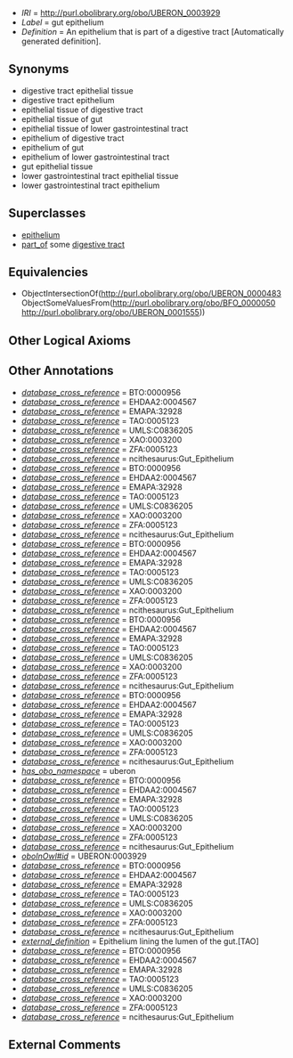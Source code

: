  * *IRI* = http://purl.obolibrary.org/obo/UBERON_0003929
 * *Label* = gut epithelium
 * *Definition* = An epithelium that is part of a digestive tract [Automatically generated definition].

## Synonyms

 * digestive tract epithelial tissue
 * digestive tract epithelium
 * epithelial tissue of digestive tract
 * epithelial tissue of gut
 * epithelial tissue of lower gastrointestinal tract
 * epithelium of digestive tract
 * epithelium of gut
 * epithelium of lower gastrointestinal tract
 * gut epithelial tissue
 * lower gastrointestinal tract epithelial tissue
 * lower gastrointestinal tract epithelium

## Superclasses

 * [epithelium](../../UBERON/83/UBERON_0000483.md)
 * [part_of](../../BFO/50/BFO_0000050.md) some [digestive tract](../../UBERON/55/UBERON_0001555.md)

## Equivalencies

 * ObjectIntersectionOf(<http://purl.obolibrary.org/obo/UBERON_0000483> ObjectSomeValuesFrom(<http://purl.obolibrary.org/obo/BFO_0000050> <http://purl.obolibrary.org/obo/UBERON_0001555>))

## Other Logical Axioms


## Other Annotations

 * *[database_cross_reference](../../ef/oboInOwl#hasDbXref.md)* = BTO:0000956
 * *[database_cross_reference](../../ef/oboInOwl#hasDbXref.md)* = EHDAA2:0004567
 * *[database_cross_reference](../../ef/oboInOwl#hasDbXref.md)* = EMAPA:32928
 * *[database_cross_reference](../../ef/oboInOwl#hasDbXref.md)* = TAO:0005123
 * *[database_cross_reference](../../ef/oboInOwl#hasDbXref.md)* = UMLS:C0836205
 * *[database_cross_reference](../../ef/oboInOwl#hasDbXref.md)* = XAO:0003200
 * *[database_cross_reference](../../ef/oboInOwl#hasDbXref.md)* = ZFA:0005123
 * *[database_cross_reference](../../ef/oboInOwl#hasDbXref.md)* = ncithesaurus:Gut_Epithelium
 * *[database_cross_reference](../../ef/oboInOwl#hasDbXref.md)* = BTO:0000956
 * *[database_cross_reference](../../ef/oboInOwl#hasDbXref.md)* = EHDAA2:0004567
 * *[database_cross_reference](../../ef/oboInOwl#hasDbXref.md)* = EMAPA:32928
 * *[database_cross_reference](../../ef/oboInOwl#hasDbXref.md)* = TAO:0005123
 * *[database_cross_reference](../../ef/oboInOwl#hasDbXref.md)* = UMLS:C0836205
 * *[database_cross_reference](../../ef/oboInOwl#hasDbXref.md)* = XAO:0003200
 * *[database_cross_reference](../../ef/oboInOwl#hasDbXref.md)* = ZFA:0005123
 * *[database_cross_reference](../../ef/oboInOwl#hasDbXref.md)* = ncithesaurus:Gut_Epithelium
 * *[database_cross_reference](../../ef/oboInOwl#hasDbXref.md)* = BTO:0000956
 * *[database_cross_reference](../../ef/oboInOwl#hasDbXref.md)* = EHDAA2:0004567
 * *[database_cross_reference](../../ef/oboInOwl#hasDbXref.md)* = EMAPA:32928
 * *[database_cross_reference](../../ef/oboInOwl#hasDbXref.md)* = TAO:0005123
 * *[database_cross_reference](../../ef/oboInOwl#hasDbXref.md)* = UMLS:C0836205
 * *[database_cross_reference](../../ef/oboInOwl#hasDbXref.md)* = XAO:0003200
 * *[database_cross_reference](../../ef/oboInOwl#hasDbXref.md)* = ZFA:0005123
 * *[database_cross_reference](../../ef/oboInOwl#hasDbXref.md)* = ncithesaurus:Gut_Epithelium
 * *[database_cross_reference](../../ef/oboInOwl#hasDbXref.md)* = BTO:0000956
 * *[database_cross_reference](../../ef/oboInOwl#hasDbXref.md)* = EHDAA2:0004567
 * *[database_cross_reference](../../ef/oboInOwl#hasDbXref.md)* = EMAPA:32928
 * *[database_cross_reference](../../ef/oboInOwl#hasDbXref.md)* = TAO:0005123
 * *[database_cross_reference](../../ef/oboInOwl#hasDbXref.md)* = UMLS:C0836205
 * *[database_cross_reference](../../ef/oboInOwl#hasDbXref.md)* = XAO:0003200
 * *[database_cross_reference](../../ef/oboInOwl#hasDbXref.md)* = ZFA:0005123
 * *[database_cross_reference](../../ef/oboInOwl#hasDbXref.md)* = ncithesaurus:Gut_Epithelium
 * *[database_cross_reference](../../ef/oboInOwl#hasDbXref.md)* = BTO:0000956
 * *[database_cross_reference](../../ef/oboInOwl#hasDbXref.md)* = EHDAA2:0004567
 * *[database_cross_reference](../../ef/oboInOwl#hasDbXref.md)* = EMAPA:32928
 * *[database_cross_reference](../../ef/oboInOwl#hasDbXref.md)* = TAO:0005123
 * *[database_cross_reference](../../ef/oboInOwl#hasDbXref.md)* = UMLS:C0836205
 * *[database_cross_reference](../../ef/oboInOwl#hasDbXref.md)* = XAO:0003200
 * *[database_cross_reference](../../ef/oboInOwl#hasDbXref.md)* = ZFA:0005123
 * *[database_cross_reference](../../ef/oboInOwl#hasDbXref.md)* = ncithesaurus:Gut_Epithelium
 * *[has_obo_namespace](../../ce/oboInOwl#hasOBONamespace.md)* = uberon
 * *[database_cross_reference](../../ef/oboInOwl#hasDbXref.md)* = BTO:0000956
 * *[database_cross_reference](../../ef/oboInOwl#hasDbXref.md)* = EHDAA2:0004567
 * *[database_cross_reference](../../ef/oboInOwl#hasDbXref.md)* = EMAPA:32928
 * *[database_cross_reference](../../ef/oboInOwl#hasDbXref.md)* = TAO:0005123
 * *[database_cross_reference](../../ef/oboInOwl#hasDbXref.md)* = UMLS:C0836205
 * *[database_cross_reference](../../ef/oboInOwl#hasDbXref.md)* = XAO:0003200
 * *[database_cross_reference](../../ef/oboInOwl#hasDbXref.md)* = ZFA:0005123
 * *[database_cross_reference](../../ef/oboInOwl#hasDbXref.md)* = ncithesaurus:Gut_Epithelium
 * *[oboInOwl#id](../../id/oboInOwl#id.md)* = UBERON:0003929
 * *[database_cross_reference](../../ef/oboInOwl#hasDbXref.md)* = BTO:0000956
 * *[database_cross_reference](../../ef/oboInOwl#hasDbXref.md)* = EHDAA2:0004567
 * *[database_cross_reference](../../ef/oboInOwl#hasDbXref.md)* = EMAPA:32928
 * *[database_cross_reference](../../ef/oboInOwl#hasDbXref.md)* = TAO:0005123
 * *[database_cross_reference](../../ef/oboInOwl#hasDbXref.md)* = UMLS:C0836205
 * *[database_cross_reference](../../ef/oboInOwl#hasDbXref.md)* = XAO:0003200
 * *[database_cross_reference](../../ef/oboInOwl#hasDbXref.md)* = ZFA:0005123
 * *[database_cross_reference](../../ef/oboInOwl#hasDbXref.md)* = ncithesaurus:Gut_Epithelium
 * *[external_definition](../../UBPROP/01/UBPROP_0000001.md)* = Epithelium lining the lumen of the gut.[TAO]
 * *[database_cross_reference](../../ef/oboInOwl#hasDbXref.md)* = BTO:0000956
 * *[database_cross_reference](../../ef/oboInOwl#hasDbXref.md)* = EHDAA2:0004567
 * *[database_cross_reference](../../ef/oboInOwl#hasDbXref.md)* = EMAPA:32928
 * *[database_cross_reference](../../ef/oboInOwl#hasDbXref.md)* = TAO:0005123
 * *[database_cross_reference](../../ef/oboInOwl#hasDbXref.md)* = UMLS:C0836205
 * *[database_cross_reference](../../ef/oboInOwl#hasDbXref.md)* = XAO:0003200
 * *[database_cross_reference](../../ef/oboInOwl#hasDbXref.md)* = ZFA:0005123
 * *[database_cross_reference](../../ef/oboInOwl#hasDbXref.md)* = ncithesaurus:Gut_Epithelium

## External Comments

